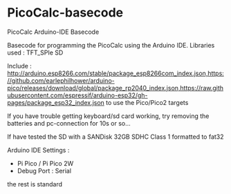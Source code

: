 # PicoCalc-basecode
PicoCalc Arduino-IDE Basecode

Basecode for programming the PicoCalc using the Arduino IDE. 
Libraries used : 
  TFT_SPIe
  SD

Include : http://arduino.esp8266.com/stable/package_esp8266com_index.json,https://github.com/earlephilhower/arduino-pico/releases/download/global/package_rp2040_index.json,https://raw.githubusercontent.com/espressif/arduino-esp32/gh-pages/package_esp32_index.json to use the Pico/Pico2 targets

If you have trouble getting keyboard/sd card working, try removing the batteries and pc-connection for 10s or so... 

If have tested the SD with a SANDisk 32GB SDHC Class 1 formatted to fat32

Arduino IDE Settings :
- Pi Pico / Pi Pico 2W
- Debug Port : Serial 

the rest is standard
